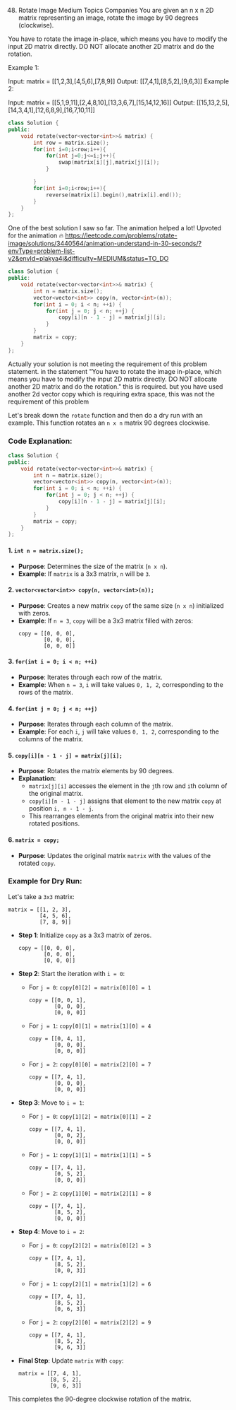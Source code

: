 48. Rotate Image
Medium
Topics
Companies
You are given an n x n 2D matrix representing an image, rotate the image by 90 degrees (clockwise).

You have to rotate the image in-place, which means you have to modify the input 2D matrix directly. DO NOT allocate another 2D matrix and do the rotation.

 

Example 1:


Input: matrix = [[1,2,3],[4,5,6],[7,8,9]]
Output: [[7,4,1],[8,5,2],[9,6,3]]
Example 2:


Input: matrix = [[5,1,9,11],[2,4,8,10],[13,3,6,7],[15,14,12,16]]
Output: [[15,13,2,5],[14,3,4,1],[12,6,8,9],[16,7,10,11]]

```cpp
class Solution {
public:
    void rotate(vector<vector<int>>& matrix) {
        int row = matrix.size();
        for(int i=0;i<row;i++){
            for(int j=0;j<=i;j++){
                swap(matrix[i][j],matrix[j][i]);
            }

        }
        for(int i=0;i<row;i++){
            reverse(matrix[i].begin(),matrix[i].end());
        }
    }
};
```
One of the best solution I saw so far. The animation helped a lot! Upvoted for the animation 🔥
https://leetcode.com/problems/rotate-image/solutions/3440564/animation-understand-in-30-seconds/?envType=problem-list-v2&envId=plakya4j&difficulty=MEDIUM&status=TO_DO

```cpp
class Solution {
public:
    void rotate(vector<vector<int>>& matrix) {
        int n = matrix.size();
        vector<vector<int>> copy(n, vector<int>(n));
        for(int i = 0; i < n; ++i) {
            for(int j = 0; j < n; ++j) {
                copy[i][n - 1 - j] = matrix[j][i];
            }
        }
        matrix = copy;
    }
};
```
Actually your solution is not meeting the requirement of this problem statement. in the statement "You have to rotate the image in-place, which means you have to modify the input 2D matrix directly. DO NOT allocate another 2D matrix and do the rotation." this is required. but you have used another 2d vector copy which is requiring extra space, this was not the requirement of this problem


Let's break down the `rotate` function and then do a dry run with an example. This function rotates an `n x n` matrix 90 degrees clockwise.

### Code Explanation:

```cpp
class Solution {
public:
    void rotate(vector<vector<int>>& matrix) {
        int n = matrix.size(); 
        vector<vector<int>> copy(n, vector<int>(n));
        for(int i = 0; i < n; ++i) {
            for(int j = 0; j < n; ++j) {
                copy[i][n - 1 - j] = matrix[j][i];
            }
        }
        matrix = copy;
    }
};
```

#### 1. `int n = matrix.size();`
- **Purpose**: Determines the size of the matrix (`n x n`).
- **Example**: If `matrix` is a 3x3 matrix, `n` will be `3`.

#### 2. `vector<vector<int>> copy(n, vector<int>(n));`
- **Purpose**: Creates a new matrix `copy` of the same size (`n x n`) initialized with zeros.
- **Example**: If `n = 3`, `copy` will be a 3x3 matrix filled with zeros:
  ```
  copy = [[0, 0, 0],
          [0, 0, 0],
          [0, 0, 0]]
  ```

#### 3. `for(int i = 0; i < n; ++i)`
- **Purpose**: Iterates through each row of the matrix.
- **Example**: When `n = 3`, `i` will take values `0, 1, 2`, corresponding to the rows of the matrix.

#### 4. `for(int j = 0; j < n; ++j)`
- **Purpose**: Iterates through each column of the matrix.
- **Example**: For each `i`, `j` will take values `0, 1, 2`, corresponding to the columns of the matrix.

#### 5. `copy[i][n - 1 - j] = matrix[j][i];`
- **Purpose**: Rotates the matrix elements by 90 degrees.
- **Explanation**: 
  - `matrix[j][i]` accesses the element in the `j`th row and `i`th column of the original matrix.
  - `copy[i][n - 1 - j]` assigns that element to the new matrix `copy` at position `i, n - 1 - j`.
  - This rearranges elements from the original matrix into their new rotated positions.

#### 6. `matrix = copy;`
- **Purpose**: Updates the original matrix `matrix` with the values of the rotated `copy`.

### Example for Dry Run:

Let's take a `3x3` matrix:

```
matrix = [[1, 2, 3],
          [4, 5, 6],
          [7, 8, 9]]
```

- **Step 1**: Initialize `copy` as a 3x3 matrix of zeros.
  ```
  copy = [[0, 0, 0],
          [0, 0, 0],
          [0, 0, 0]]
  ```

- **Step 2**: Start the iteration with `i = 0`:
  - For `j = 0`: `copy[0][2] = matrix[0][0] = 1`
    ```
    copy = [[0, 0, 1],
            [0, 0, 0],
            [0, 0, 0]]
    ```
  - For `j = 1`: `copy[0][1] = matrix[1][0] = 4`
    ```
    copy = [[0, 4, 1],
            [0, 0, 0],
            [0, 0, 0]]
    ```
  - For `j = 2`: `copy[0][0] = matrix[2][0] = 7`
    ```
    copy = [[7, 4, 1],
            [0, 0, 0],
            [0, 0, 0]]
    ```

- **Step 3**: Move to `i = 1`:
  - For `j = 0`: `copy[1][2] = matrix[0][1] = 2`
    ```
    copy = [[7, 4, 1],
            [0, 0, 2],
            [0, 0, 0]]
    ```
  - For `j = 1`: `copy[1][1] = matrix[1][1] = 5`
    ```
    copy = [[7, 4, 1],
            [0, 5, 2],
            [0, 0, 0]]
    ```
  - For `j = 2`: `copy[1][0] = matrix[2][1] = 8`
    ```
    copy = [[7, 4, 1],
            [8, 5, 2],
            [0, 0, 0]]
    ```

- **Step 4**: Move to `i = 2`:
  - For `j = 0`: `copy[2][2] = matrix[0][2] = 3`
    ```
    copy = [[7, 4, 1],
            [8, 5, 2],
            [0, 0, 3]]
    ```
  - For `j = 1`: `copy[2][1] = matrix[1][2] = 6`
    ```
    copy = [[7, 4, 1],
            [8, 5, 2],
            [0, 6, 3]]
    ```
  - For `j = 2`: `copy[2][0] = matrix[2][2] = 9`
    ```
    copy = [[7, 4, 1],
            [8, 5, 2],
            [9, 6, 3]]
    ```

- **Final Step**: Update `matrix` with `copy`:
  ```
  matrix = [[7, 4, 1],
            [8, 5, 2],
            [9, 6, 3]]
  ```

This completes the 90-degree clockwise rotation of the matrix.
